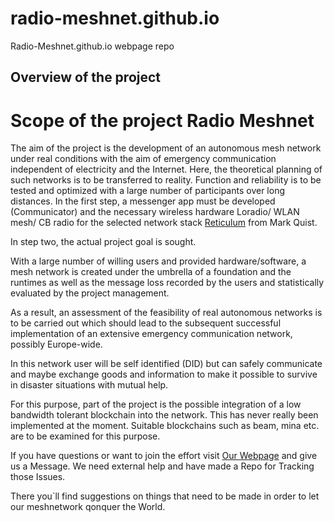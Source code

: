 # radio-meshnet.github.io
Radio-Meshnet.github.io webpage repo

## Overview of the project

# Scope of the project Radio Meshnet

The aim of the project is the development of an autonomous mesh network 
under real conditions with the aim of emergency communication independent of electricity and the Internet. 
Here, the theoretical planning of such networks is to be transferred to reality. 
Function and reliability is to be tested and optimized with a large number of participants over long distances. 
In the first step, a messenger app must be developed (Communicator) 
and the necessary wireless hardware Loradio/ WLAN mesh/ CB radio 
for the selected network stack [Reticulum](https://www.reticulum.network) from Mark Quist. 

In step two, the actual project goal is sought. 

With a large number of willing users and provided hardware/software, 
a mesh network is created under the umbrella of a foundation 
and the runtimes as well as the message loss recorded by the users and statistically evaluated by the project management. 

As a result, an assessment of the feasibility of real autonomous networks is to be carried out
which should lead to the subsequent successful implementation of an extensive emergency communication network, possibly Europe-wide. 

In this network user will be self identified (DID) but can safely communicate and maybe exchange goods and information 
to make it possible to survive in disaster situations with mutual help. 

For this purpose, part of the project is the possible integration of a low bandwidth tolerant blockchain into the network. 
This has never really been implemented at the moment. 
Suitable blockchains such as beam, mina etc. are to be examined for this purpose.

If you have questions or want to join the effort
visit [Our Webpage](https://www.freiedeutschegesellschaft.org) and give us a Message.
We need external help and have made a Repo for Tracking those Issues.

There you`ll find suggestions on things that need to be made in order to let our meshnetwork qonquer the World.



